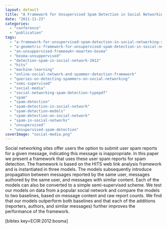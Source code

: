 ```yaml
---
layout: default
title: "A Framework for Unsupervised Spam Detection in Social Networking Sites"
date: "2011-11-23"
categories:
  - "conference"
  - "publication"
tags:
  - "a-framework-for-unsupervised-spam-detection-in-social-networking-sites"
  - "a-geometric-framework-for-unsupervised-spam-detection-in-soical-networking"
  - "an-unsuppervised-frameowkr-maarten-bosma"
  - "bosma-unsuppervised"
  - "detection-spam-in-social-network-2012"
  - "hits"
  - "machine-learning"
  - "online-social-network-and-spammer-detection-framework"
  - "queries-on-detecting-spammers-on-social-networking"
  - "semi-supervised"
  - "social-media"
  - "social-networking-spam-detection-typepdf"
  - "spam"
  - "spam-detection"
  - "spam-detection-in-social-network"
  - "spam-detection-models"
  - "spam-detection-on-social-network"
  - "spam-in-social-networks"
  - "unsupervised"
  - "unsupervised-spam-detection"
coverImage: "social-media.png"
---
```


Social networking sites offer users the option to submit user spam reports for a given message, indicating this message is inappropriate. In this paper we present a framework that uses these user spam reports for spam detection. The framework is based on the HITS web link analysis framework and is instantiated in three models. The models subsequently introduce propagation between messages reported by the same user, messages authored by the same user, and messages with similar content. Each of the models can also be converted to a simple semi-supervised scheme. We test our models on data from a popular social network and compare the models to two baselines, based on message content and raw report counts. We find that our models outperform both baselines and that each of the additions (reporters, authors, and similar messages) further improves the performance of the framework.

\[bibtex key=ECIR:2012:bosma\]

